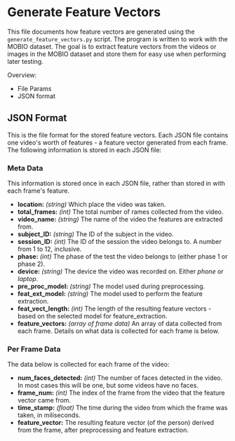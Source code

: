 # Generate Feature Vectors
This file documents how feature vectors are generated using the `generate_feature_vectors.py` script. The program is written to work with the MOBIO dataset. The goal is to extract feature vectors from the videos or images in the MOBIO dataset and store them for easy use when performing later testing.

Overview:
* File Params
* JSON format

## JSON Format
This is the file format for the stored feature vectors. Each JSON file contains one video's worth of features - a feature vector generated from each frame. The following information is stored in each JSON file:

### Meta Data
This information is stored once in each JSON file, rather than stored in with each frame's feature.
* **location:** *(string)* Which place the video was taken.
* **total_frames:** *(int)* The total number of rames collected from the video.
* **video_name:** *(string)* The name of the video the features are extracted from.
* **subject_ID:** *(string)* The ID of the subject in the video.
* **session_ID:** *(int)* The ID of the session the video belongs to. A number from 1 to 12, inclusive.
* **phase:** *(int)* The phase of the test the video belongs to (either phase 1 or phase 2).
* **device:** *(string)* The device the video was recorded on. Either *phone* or *laptop*.
* **pre_proc_model:** *(string)* The model used during preprocessing.
* **feat_ext_model:** *(string)* The model used to perform the feature extraction.
* **feat_vect_length:** *(int)* The length of the resulting feature vectors - based on the selected model for feature_extraction.
* **feature_vectors:** *(array of frame data)* An array of data collected from each frame. Details on what data is collected for each frame is below.

### Per Frame Data
The data below is collected for each frame of the video:

* **num_faces_detected:** *(int)* The number of faces detected in  the video. In most cases this will be one, but some videos have no faces.
* **frame_num:** *(int)* The index of the frame from the video that the feature vector came from.
* **time_stamp:** *(float)* The time during the video from which the frame was taken, in miliseconds.
* **feature_vector:** The resulting feature vector (of the person) derived from the frame, after preprocessing and feature extraction.